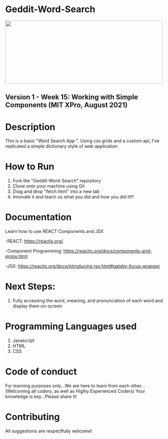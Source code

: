# Geddit-Word-Search


<img src="https://www.dictionary.com/e/wp-content/uploads/2018/12/1000x700-most-searched-words-2018-790x310.jpg" width="500px" height="200px" />

## Version 1 - Week 15: Working with Simple Components (MIT XPro, August 2021)

# Description

This is a basic "Word Search App ".  Using css grids and a custom api, I've replicated a simple dictionary style of web application 

# How to Run

1) Fork the "Geddit-Word-Search" repository
2) Clone onto your machine using Git
3) Drag and drop "fetch.html" into a new tab
4) Innovate it and teach us what you did and how you did it!!!


# Documentation

Learn how to use REACT Components and JSX

-REACT: https://reactjs.org/

-Component Programming: https://reactjs.org/docs/components-and-props.html

-JSX: https://reactjs.org/docs/introducing-jsx.html#gatsby-focus-wrapper

# Next Steps:
1) Fully accessing the word, meaning, and pronunciation of each word and display them on-screen

# Programming Languages used
1) Javascript
2) HTML
3) CSS

# Code of conduct
For learning purposes only...We are here to learn from each other...(Welcoming all coders, as well as Highly Experienced Coders) Your knowledge is key...Please share it!

# Contributing
All suggestions are respectfully welcome! 
